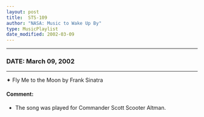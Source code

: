 ```yaml
---
layout: post
title:  STS-109
author: "NASA: Music to Wake Up By"
type: MusicPlaylist
date_modified: 2002-03-09
---
```


----
### DATE: March 09, 2002
----
✦ Fly Me to the Moon by Frank Sinatra

#### Comment:
* The song was played for Commander Scott Scooter Altman.
